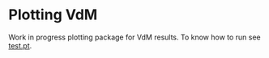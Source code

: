 # Plotting VdM

Work in progress plotting package for VdM results. To know how to run see [test.pt](test.py).